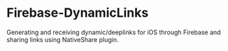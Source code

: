 # Firebase-DynamicLinks
Generating and receiving dynamic/deeplinks for iOS through Firebase and sharing links using NativeShare plugin.
